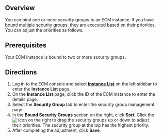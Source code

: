 ## Overview
You can bind one or more security groups to an ECM instance. If you have bound multiple security groups, they are executed based on their priorities. You can adjust the priorities as follows.

## Prerequisites
Your ECM instance is bound to two or more security groups.

## Directions

1. Log in to the ECM console and select **[Instance List](https://console.cloud.tencent.com/ecm/instance)** on the left sidebar to enter the **Instance List** page.
3. On the **Instance List** page, click the ID of the ECM instance to enter the details page.
4. Select the **Security Group** tab to enter the security group management page.
5. In the **Bound Security Groups** section on the right, click **Sort**. Click the <img src="https://main.qcloudimg.com/raw/15a91d68b0396cb89bfd75a578b42130.png" style="margin:-3px 0px"> icon on the right to drag the security groups up or down to adjust their priorities. The security group at the top has the highest priority.
6. After completing the adjustment, click **Save**.
